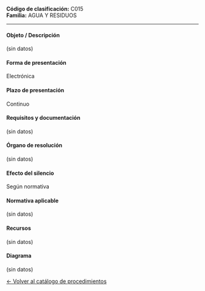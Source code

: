 
**Código de clasificación:** C015  
**Familia:** AGUA Y  RESIDUOS

---

#### Objeto / Descripción

(sin datos)

#### Forma de presentación

Electrónica

#### Plazo de presentación

Continuo

#### Requisitos y documentación

(sin datos)

#### Órgano de resolución

(sin datos)

#### Efecto del silencio

Según normativa

#### Normativa aplicable

(sin datos)

#### Recursos

(sin datos)

#### Diagrama

(sin datos)

 
[← Volver al catálogo de procedimientos](../buscador.md)
